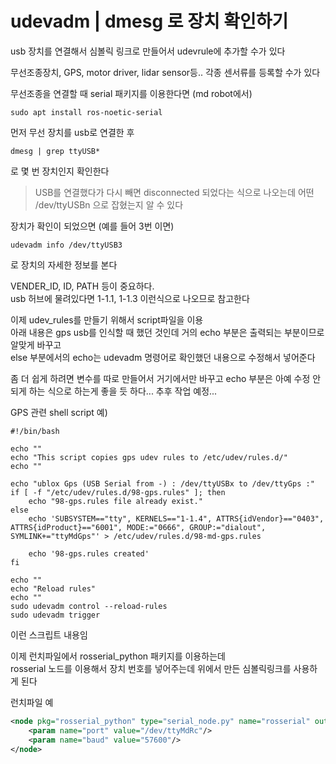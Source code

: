 # udevadm | dmesg 로 장치 확인하기

usb 장치를 연결해서 심볼릭 링크로 만들어서 udevrule에 추가할 수가 있다 

무선조종장치, GPS, motor driver, lidar sensor등.. 각종 센서류를 등록할 수가 있다 

무선조종을 연결할 때 serial 패키지를 이용한다면  (md robot에서)
```
sudo apt install ros-noetic-serial
```

먼저 무선 장치를 usb로 연결한 후   
```
dmesg | grep ttyUSB*
```
로 몇 번 장치인지 확인한다 

> USB를 연결했다가 다시 빼면 disconnected 되었다는 식으로 나오는데 어떤 /dev/ttyUSBn 으로 잡혔는지 알 수 있다 

장치가 확인이 되었으면  (예를 들어 3번 이면)
```
udevadm info /dev/ttyUSB3
```
로 장치의 자세한 정보를 본다  

VENDER_ID, ID, PATH 등이 중요하다.  
usb 허브에 물려있다면 1-1.1, 1-1.3 이런식으로 나오므로 참고한다   

이제 udev_rules를 만들기 위해서 script파일을 이용   
아래 내용은 gps usb를 인식할 때 했던 것인데 거의 echo 부분은 출력되는 부분이므로 알맞게 바꾸고   
else 부분에서의 echo는 udevadm 명령어로 확인했던 내용으로 수정해서 넣어준다  

좀 더 쉽게 하려면 변수를 따로 만들어서 거기에서만 바꾸고 echo 부분은 아예 수정 안되게 하는 식으로 하는게 좋을 듯 하다... 추후 작업 예정...

GPS 관련 shell script 예)
```shell
#!/bin/bash

echo ""
echo "This script copies gps udev rules to /etc/udev/rules.d/"
echo ""

echo "ublox Gps (USB Serial from -) : /dev/ttyUSBx to /dev/ttyGps :"
if [ -f "/etc/udev/rules.d/98-gps.rules" ]; then
    echo "98-gps.rules file already exist."
else
    echo 'SUBSYSTEM=="tty", KERNELS=="1-1.4", ATTRS{idVendor}=="0403", ATTRS{idProduct}=="6001", MODE:="0666", GROUP:="dialout", SYMLINK+="ttyMdGps"' > /etc/udev/rules.d/98-md-gps.rules

    echo '98-gps.rules created'
fi

echo ""
echo "Reload rules"
echo ""
sudo udevadm control --reload-rules
sudo udevadm trigger

```

이런 스크립트 내용임

이제 런치파일에서 rosserial_python 패키지를 이용하는데  
rosserial 노드를 이용해서 장치 번호를 넣어주는데 위에서 만든 심볼릭링크를 사용하게 된다 

런치파일 예
```xml
<node pkg="rosserial_python" type="serial_node.py" name="rosserial" output="screen">
	<param name="port" value="/dev/ttyMdRc"/>
	<param name="baud" value="57600"/>
</node>
```


